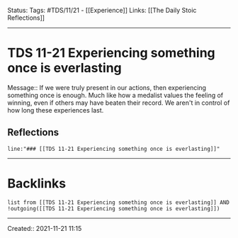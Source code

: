 
Status:
Tags: #TDS/11/21 - [[Experience]]
Links: [[The Daily Stoic Reflections]]
___
# TDS 11-21 Experiencing something once is everlasting
Message:: If we were truly present in our actions, then experiencing something once is enough. Much like how a medalist values the feeling of winning, even if others may have beaten their record. We aren't in control of how long these experiences last. 

## Reflections
 ```query
line:"### [[TDS 11-21 Experiencing something once is everlasting]]"
```
___
# Backlinks
```dataview
list from [[TDS 11-21 Experiencing something once is everlasting]] AND !outgoing([[TDS 11-21 Experiencing something once is everlasting]])
```
___

Created:: 2021-11-21 11:15

